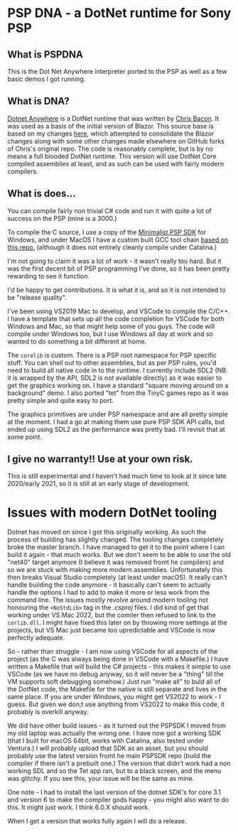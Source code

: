 # PSP DNA - a DotNet runtime for Sony PSP

## What is PSPDNA

This is the Dot Net Anywhere interpreter ported to the PSP as well as a few basic demos I got running. 

## What is DNA?

[Dotnet Anywhere](https://github.com/chrisdunelm/DotNetAnywhere) is a DotNet runtime that was written by [Chris Bacon](https://github.com/chrisdunelm). It was used as a basis of the initial version of Blazor. This source base is based on my changes [here](https://github.com/memsom/DNA), which attempted to consolidate the Blazor changes along with some other changes made elsewhere on GitHub forks of Chris's original repo. The code is reasonably complete, but is by no means a full blooded DotNet runtime. This version will use DotNet Core compiled assemblies at least, and as such can be used with fairly modern compilers.

## What is does...

You can compile fairly non trivial C# code and run it with quite a lot of success on the PSP (mine is a 3000.) 

To compile the C source, I use a copy of the [Minimalist PSP SDK](https://github.com/pmlopes/minpsp) for Windows, and under MacOS I have a custom built GCC tool chain [based on this repo.](https://github.com/pspdev/psptoolchain) (although it does not entirely cleanly compile under Catalina.)

I'm not going to claim it was a lot of work - it wasn't really too hard. But it was the first decent bit of PSP programming I've done, so it has been pretty rewarding to see it function.

I'd be happy to get contributions. It is what it is, and so it is not intended to be "release quality".

I've been using VS2019 Mac to develop, and VSCode to compile the C/C++. I have a template that sets up all the code completion for VSCode for both Windows and Mac, so that might help some of you guys. The code will compile under Windows too, but I use Windows all day at work and so wanted to do something a bit different at home.

The `corelib` is custom. There is a PSP root namespace for PSP specific stuff. You can shell out to other assemblies, but as per PSP rules, you'd need to build all native code in to the runtime. I currently include SDL2 (NB. it is wrapped by the API, SDL2 is not available directly) as it was easier to get the graphics working on. I have a standard "square moving around on a background" demo. I also ported "tet" from the TinyC games repo as it was pretty simple and quite easy to port.

The graphics primitives are under PSP namespace and are all pretty simple at the moment. I had a go at making them use pure PSP SDK API calls, but ended up using SDL2 as the performance was pretty bad. I'll revisit that at some point.

## I give no warranty!! Use at your own risk.
This is still experimental and I haven't had much time to look at it since late 2020/early 2021, so it is still at an early stage of development.

# Issues with modern DotNet tooling

Dotnet has moved on since I got this originally working. As such the process of building has slightly changed. The tooling changes completely broke the master branch. I have managed to get it to the point where I can build it again - that much works. But we don't seem to be able to use the old "net40" target anymore (I believe it was removed fromt he compilers) and so we are stuck with making more modern assemblies. Unfortunately this then breaks Visual Studio completely (at least under macOS). It really can't handle building the code anymore - it basically can't seem to actually handle the options I had to add to make it more or less work from the command line. The issues mostly revolve around modern tooling not honouring the `<NoStdLib>` tag in the _.csproj_ files. I did kind of get that working under VS Mac 2022, but the comiler then refused to link to the `corlib.dll`. I might have fixed this later on by throwing more settings at the projects, but VS Mac just became too upredictable and VSCode is now perfectly adequate.

So - rather than struggle - I am now using VSCode for all aspects of the project (as the C was always being done in VSCode with a Makefile.) I have written a Makefile that will build the C# projects - this makes it simple to use VSCode (as we have no debug anyway, so it will never be a "thing" till the VM supports soft debugging somehow.) Just run "make all" to buld all of the DotNet code, the Makefile for the native is still separate and lives in the same place. If you are under Windows, you might get VS2022 to work - I guess. But given we don;t use anything from VS2022 to make this code, it probably is overkill anyway.

We did have other build issues - as it turned out the PSPSDK I moved from my old laptop was actually the wrong one. I have now got a working SDK (that I built for macOS 64bit, works with Catalina, also tested under Ventura.) I will probably upload that SDK as an asset, but you should probably use the latest version fromt he main PSPSDK repo (build the compiler if there isn't a prebuilt one.) The version that didn't work had a non working SDL and so the Tet app ran, but to a black screen, and the menu was glitchy. If you see this, your issue will be the same as mine.

One note - I had to install the last version of the dotnet SDK's for core 3.1 and version 6 to make the compiler gods happy - you might also want to do this. It might just work. I think 6.0.X should work.

When I get a version that works fully again I will do a release.
